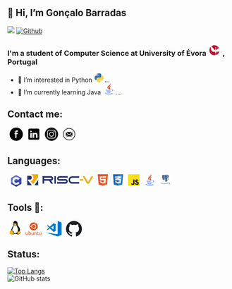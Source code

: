 ## 👋 Hi, I’m Gonçalo Barradas 
![](https://visitor-badge.laobi.icu/badge?page_id=Gbarradas.Gbarradas)
[![Github](https://img.shields.io/github/followers/Gbarradas?label=Follow&style=social)](https://github.com/Gbarradas)
### I'm a student of Computer Science at University of Évora [<img width="25px" src="img/logoUEvora.png" style="padding:0px 2px" >](https://www.uevora.pt/)  , Portugal

  - 👀 I’m interested in      Python  [<img alt="java" width="20px" src="img/python.png" style="padding:0px 2px">](img/logoUEvora.png)...
- 🌱 I’m currently learning Java  [<img alt="java" width="25px" src="img/javal.png" style="padding:0px 2px">](img/javal.png)...

## Contact me:
[<img align="left" alt="Facebook" width="30px" src="img/facelogo.png" style="padding:0px 5px" />](https://www.facebook.com/goncalo.barradas.96)
[ <img align="left" alt="Linkedin" width="30px" src="img/linkedin.png" style="padding:0px 5px" />](https://www.linkedin.com/in/gon%C3%A7alo-barradas-473b991bb/)
[ <img align="left" alt="instagram" width="30px" src="img/instagram.png" style="padding:0px 5px" />](https://www.instagram.com/gonbarradas/)
<a href="mailto:gcbarradas2@gmail.com?cc=gbarradas1@hotmail.com&body=From%20GitHub!!">
<img align="left" alt="email: gcbarradas2@gmail.com" width="30px" src="img/email.png" style="padding:0px 5px"/>
</a>   
<br/>
## Languages:
[<img align="left" alt="c-programing language" width="30px"  style="padding:0px 5px" src="img/c.png" />]()
[<img align="left" alt="Risc-V" width="150px" style="padding:0px 5px"  src="img/RISC-V-logo.png" />]()
[<img align="left" alt="HTML5" width="23px"  style="padding:0px 5px" src="img/html.png"/>]()
[<img align="left" alt="CSS3" width="26px"  style="padding:0px 5px" src="img/css.png" />]()
[<img align="left" alt="JS" width="26px"  style="padding:0px 5px" src="img/JavaScript.png" />]()
[<img align="left" alt="Java" width="26px" style="padding:0px 5px"  src="img/java.png" >]() 
[<img align="left" alt="PostgreSQL" width="26px" style="padding:0px 5px"  src="img/postgreslq.png" >]()  
</br>
## Tools 🧰:  
[<img align="left" alt="Linux" width="26px" style="padding:0px 5px"  src="img/linux.png" >]() 
[<img align="left" alt="unbutu" width="36px" style="padding:0px 5px"  src="img/unbutu.png" >]() 
[<img align="left" alt="vscode" width="36px" style="padding:0px 5px"  src="img/vscode.png" >]()
[<img align="left" alt="GitHub" width="36px" style="padding:0px 5px"  src="img/github.png" >](https://github.com/GBarradas)
<br><br>
## Status:
[![Top Langs](https://github-readme-stats.vercel.app/api/top-langs/?username=Gbarradas&hide=Roff,Tex,Shell&langs_count=8&&count_private=trueshow_icons=true&theme=react)](https://github.com/anuraghazra/github-readme-stats)
<br>
![GitHub stats](https://github-readme-stats.vercel.app/api?username=Gbarradas&show_icons=true&theme=react)


